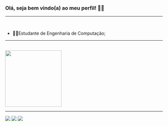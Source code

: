 ### Olá, seja bem vindo(a) ao meu perfil! &#128105;&#8205;&#128187;
<hr/><br>

- &#128105;&#8205;&#127891;Estudante de Engenharia de Computação;

<hr/><br>
<img height="180em" src="https://github-readme-stats.vercel.app/api/top-langs/?username=liviafort&layout=compact_count=7&theme=dark"/>
 </div>
 
<hr/>
<div>
<a href="https://www.linkedin.com/in/l%C3%ADvia-fortunato-120746225?lipi=urn%3Ali%3Apage%3Ad_flagship3_profile_view_base_contact_details%3BrIbonFQ%2FTaSInX0fGLv5YA%3D%3D" target="_blank"><img src="https://img.shields.io/badge/LinkedIn-0077B5?style=for-the-badge&logo=linkedin&logoColor=white" target="_blank"></a>
<a href="https://www.instagram.com/liviafort/" target="_blank"><img src="https://img.shields.io/badge/Instagram-E4405F?style=for-the-badge&logo=instagram&logoColor=white" target="_blank"></a>
<a href="mailto:livia4fort@outlook.com"  target="_blank"><img src="https://img.shields.io/badge/Gmail-D14836?style=for-the-badge&logo=gmail&logoColor=white" target="_blank"></a>
</div>
